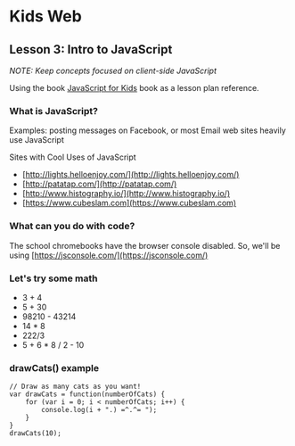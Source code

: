 # Kids Web
## Lesson 3: Intro to JavaScript

*NOTE: Keep concepts focused on client-side JavaScript*

Using the book [JavaScript for Kids](https://www.nostarch.com/javascriptforkids) book as a lesson plan reference.

### What is JavaScript?
Examples: posting messages on Facebook, or most Email web sites heavily use JavaScript

Sites with Cool Uses of JavaScript

* [http://lights.helloenjoy.com/](http://lights.helloenjoy.com/)
* [http://patatap.com/](http://patatap.com/)
* [http://www.histography.io/](http://www.histography.io/)
* [https://www.cubeslam.com](https://www.cubeslam.com)

### What can you do with code?
The school chromebooks have the browser console disabled. So, we'll be using [https://jsconsole.com/](https://jsconsole.com/) 

### Let's try some math

* 3 + 4
* 5 + 30
* 98210 - 43214
* 14 * 8
* 222/3
* 5 + 6 * 8 / 2 - 10



### drawCats() example
    // Draw as many cats as you want!
    var drawCats = function(numberOfCats) {
        for (var i = 0; i < numberOfCats; i++) {
            console.log(i + ".) =^.^= "); 
        }
    }
    drawCats(10);
